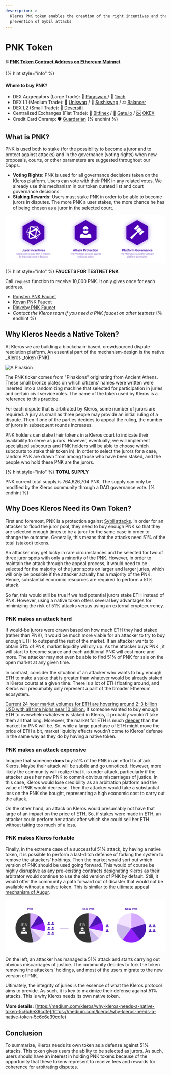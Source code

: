 ```yaml
---
description: >-
  Kleros PNK token enables the creation of the right incentives and the
  prevention of Sybil attacks
---
```


# PNK Token

⛓️ [**PNK Token Contract Address on Ethereum Mainnet**](https://etherscan.io/token/0x93ed3fbe21207ec2e8f2d3c3de6e058cb73bc04d)

{% hint style="info" %}
#### Where to buy PNK?

* DEX Aggregators (Large Trade): 🔼 [Paraswap ](https://paraswap.io/#/)/ 🦓 [1inch](https://1inch.exchange/#/)
* DEX L1 (Medium Trade): 🦄  [Un](https://app.uniswap.org/#/swap?inputCurrency=ETH\&outputCurrency=0x93ed3fbe21207ec2e8f2d3c3de6e058cb73bc04d)[iswap](https://app.uniswap.org/#/swap?inputCurrency=ETH\&outputCurrency=0x93ed3fbe21207ec2e8f2d3c3de6e058cb73bc04d) / 🍣 [S](https://app.sushi.com/swap)[ushiswap](https://app.sushi.com/swap?inputCurrency=ETH\&outputCurrency=0x93ed3fbe21207ec2e8f2d3c3de6e058cb73bc04d) / ⚖️ [Balancer](https://balancer.exchange/#/swap)
* DEX L2 (Small Trade): 🔷 [Deversifi](https://app.deversifi.com)
* Centralized Exchanges (Fiat Trade): 🍃 [Bitfinex](https://www.bitfinex.com/t/PNKETH) / 🚪 [Gate.io](https://www.gate.io/trade/PNK\_USDT/?ch=en\_sm\_0421) / 🆗 [OKEX](https://www.okex.com/markets/spot-info/pnk-usdt)
* Credit Card Onramp: 🛡️ [Guardarian](https://guardarian.com)
{% endhint %}

## What is PNK?

PNK is used both to stake (for the possibility to become a juror and to protect against attacks) and in the governance (voting rights) when new proposals, courts, or other parameters are suggested throughout our Dapps.

* **Voting Rights:** PNK is used for all governance decisions taken on the Kleros platform. Users can vote with their PNK in any related votes. We already use this mechanism in our token curated list and court governance decisions.
* **Staking Rewards:** Users must stake PNK in order to be able to become jurors in disputes. The more PNK a user stakes, the more chance he has of being chosen as a juror in the selected court.

![](.gitbook/assets/pnk-token.png)

{% hint style="info" %}
**FAUCETS FOR TESTNET PNK**

Call `request` function to receive 10,000 PNK. It only gives once for each address.

* [Ropsten PNK Faucet](https://ropsten.etherscan.io/address/0x9AdCEAa6CFd7182b838Beb085e97729EB1Da681E#writeContract)
* [Kovan PNK Faucet](https://kovan.etherscan.io/address/0x4e95b2e0ecb3bd394e1dddd775504820a746d3bd#writeContract)
* [Rinkeby PNK Faucet](https://rinkeby.etherscan.io/address/0xb01c9de0e9de0a6cab6df586484707b7078de684#writeContract)
* _Contact the Kleros team if you need a PNK faucet on other testnets_
{% endhint %}

## Why Kleros Needs a Native Token? <a href="#e301" id="e301"></a>

At Kleros we are building a blockchain-based, crowdsourced dispute resolution platform. An essential part of the mechanism-design is the native \_Kleros \_token (PNK).

![A Pinakion](.gitbook/assets/1\_ecud\_ah2egiomrvl8l8o0a.jpeg)

The PNK ticker comes from "Pinakions" originating from Ancient Athens. These small bronze plates on which citizens’ names were written were inserted into a randomizing machine that selected for participation in juries and certain civil service roles. The name of the token used by Kleros is a reference to this practice.

For each dispute that is arbitrated by Kleros, some number of jurors are required. A jury as small as three people may provide an initial ruling of a dispute. Then if one of the parties decides to appeal the ruling, the number of jurors in subsequent rounds increases.

PNK holders can stake their tokens in a Kleros court to indicate their availability to serve as jurors. However, eventually, we will implement specialized subcourts and PNK holders will be able to choose which subcourts to stake their token in). In order to select the jurors for a case, random PNK are drawn from among those who have been staked, and the people who hold these PNK are the jurors.

{% hint style="info" %}
**TOTAL SUPPLY**

PNK current total supply is 764,626,704 PNK. The supply can only be modified by the Kleros community through a DAO governance vote.
{% endhint %}

## Why Does Kleros Need its Own Token? <a href="#cadc" id="cadc"></a>

First and foremost, PNK is a protection against [Sybil attacks](https://en.wikipedia.org/wiki/Sybil\_attack). In order for an attacker to flood the juror pool, they need to buy enough PNK so that they are selected enough times to be a juror for the same case in order to change the outcome. Generally, this means that the attacks need 51% of the total (staked) tokens.

An attacker may get lucky in rare circumstances and be selected for two of three juror spots with only a minority of the PNK. However, in order to maintain the attack through the appeal process, it would need to be selected for the majority of the juror spots on larger and larger juries, which will only be possible if the attacker actually has a majority of the PNK. Hence, substantial economic resources are required to perform a 51% attack.

So far, this would still be true if we had potential jurors stake ETH instead of PNK. However, using a native token offers several key advantages for minimizing the risk of 51% attacks versus using an external cryptocurrency.

### PNK makes an attack hard <a href="#5cc3" id="5cc3"></a>

If would-be jurors were drawn based on how much ETH they had staked (rather than PNK), it would be much more viable for an attacker to try to buy enough ETH to outspend the rest of the market. If an attacker wants to obtain 51% of PNK, market liquidity will dry up. As the attacker buys PNK , it will start to become scarce and each additional PNK will cost more and more. The attacker may not even be able to find 51% of PNK for sale on the open market at any given time.

In contrast, consider the situation of an attacker who wants to buy enough ETH to make a stake that is greater than whatever would be already staked in Kleros courts at a given time. There is a lot of ETH floating around, and Kleros will presumably only represent a part of the broader Ethereum ecosystem.

[Current 24 hour market volumes for ETH are hovering around 2–3 billion USD with all time highs near 10 billion.](https://coinmarketcap.com/currencies/ethereum/) If someone wanted to buy enough ETH to overwhelm whatever is staked in Kleros, it probably wouldn’t take them all that long. Moreover, the market for ETH is much [deeper](https://en.wikipedia.org/wiki/Market\_depth) than the market for PNK will be. So, while a large purchase of ETH might move the price of ETH a bit, market liquidity effects woudn’t come to Kleros’ defense in the same way as they do by having a native token.

### PNK makes an attack expensive <a href="#78fc" id="78fc"></a>

Imagine that someone **does** buy 51% of the PNK in an effort to attack Kleros. Maybe their attack will be subtle and go unnoticed. However, more likely the community will realize that it is under attack, particularly if the attacker uses her new PNK to commit obvious miscarriages of justice. In this case, Kleros would lose credibility as an arbitration platform and the value of PNK would decrease. Then the attacker would take a substantial loss on the PNK she bought, representing a high economic cost to carry out the attack.

On the other hand, an attack on Kleros would presumably not have that large of an impact on the price of ETH. So, if stakes were made in ETH, an attacker could perform her attack after which she could sell her ETH without taking too much of a loss.

### PNK makes Kleros forkable <a href="#2d51" id="2d51"></a>

Finally, in the extreme case of a successful 51% attack, by having a native token, it is possible to perform a last-ditch defense of forking the system to remove the attackers’ holdings. Then the market would sort out which version of PNK should be used going forward. This would of course be highly disruptive as any pre-existing contracts designating Kleros as their arbitrator would continue to use the old version of PNK by default. Still, it would offer the community a path forward out of disaster that would not be available without a native token. This is similar to the [ultimate appeal mechanism of Augur](https://medium.com/kleros/kleros-and-augur-keeping-people-honest-on-ethereum-through-game-theory-56210457649c).

![](.gitbook/assets/pnk.png)

On the left, an attacker has managed a 51% attack and starts carrying out obvious miscarriages of justice. The community decides to fork the token removing the attackers’ holdings, and most of the users migrate to the new version of PNK.

Ultimately, the integrity of juries is the essence of what the Kleros protocol aims to provide. As such, it is key to maximize their defense against 51% attacks. This is why Kleros needs its own native token.

**More details:** [https://medium.com/kleros/why-kleros-needs-a-native-token-5c6c6e39cdfe](https://medium.com/kleros/why-kleros-needs-a-native-token-5c6c6e39cdfe)

## Conclusion

To summarize, Kleros needs its own token as a defense against 51% attacks. This token gives users the ability to be selected as jurors. As such, users should have an interest in holding PNK tokens because of the opportunity that these tokens represent to receive fees and rewards for coherence for arbitrating disputes.
